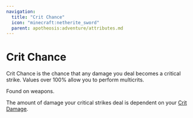 ```yaml
---
navigation:
  title: "Crit Chance"
  icon: "minecraft:netherite_sword"
  parent: apotheosis:adventure/attributes.md
---
```


# Crit Chance

<Color id="blue">Crit Chance</Color> is the chance that any damage you deal becomes a critical strike. Values over 100% allow you to perform multicrits.

Found on weapons.

The amount of damage your critical strikes deal is dependent on your [Crit Damage](./crit_damage.md).

